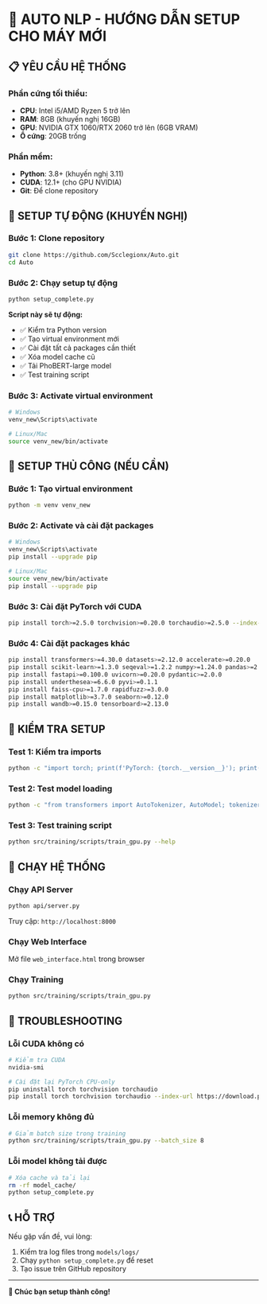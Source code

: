 # 🚀 AUTO NLP - HƯỚNG DẪN SETUP CHO MÁY MỚI

## 📋 **YÊU CẦU HỆ THỐNG**

### **Phần cứng tối thiểu:**
- **CPU**: Intel i5/AMD Ryzen 5 trở lên
- **RAM**: 8GB (khuyến nghị 16GB)
- **GPU**: NVIDIA GTX 1060/RTX 2060 trở lên (6GB VRAM)
- **Ổ cứng**: 20GB trống

### **Phần mềm:**
- **Python**: 3.8+ (khuyến nghị 3.11)
- **CUDA**: 12.1+ (cho GPU NVIDIA)
- **Git**: Để clone repository

## 🔧 **SETUP TỰ ĐỘNG (KHUYẾN NGHỊ)**

### **Bước 1: Clone repository**
```bash
git clone https://github.com/Scclegionx/Auto.git
cd Auto
```

### **Bước 2: Chạy setup tự động**
```bash
python setup_complete.py
```

**Script này sẽ tự động:**
- ✅ Kiểm tra Python version
- ✅ Tạo virtual environment mới
- ✅ Cài đặt tất cả packages cần thiết
- ✅ Xóa model cache cũ
- ✅ Tải PhoBERT-large model
- ✅ Test training script

### **Bước 3: Activate virtual environment**
```bash
# Windows
venv_new\Scripts\activate

# Linux/Mac
source venv_new/bin/activate
```

## 🎯 **SETUP THỦ CÔNG (NẾU CẦN)**

### **Bước 1: Tạo virtual environment**
```bash
python -m venv venv_new
```

### **Bước 2: Activate và cài đặt packages**
```bash
# Windows
venv_new\Scripts\activate
pip install --upgrade pip

# Linux/Mac
source venv_new/bin/activate
pip install --upgrade pip
```

### **Bước 3: Cài đặt PyTorch với CUDA**
```bash
pip install torch>=2.5.0 torchvision>=0.20.0 torchaudio>=2.5.0 --index-url https://download.pytorch.org/whl/cu121
```

### **Bước 4: Cài đặt packages khác**
```bash
pip install transformers>=4.30.0 datasets>=2.12.0 accelerate>=0.20.0
pip install scikit-learn>=1.3.0 seqeval>=1.2.2 numpy>=1.24.0 pandas>=2.0.0
pip install fastapi>=0.100.0 uvicorn>=0.20.0 pydantic>=2.0.0
pip install underthesea>=6.6.0 pyvi>=0.1.1
pip install faiss-cpu>=1.7.0 rapidfuzz>=3.0.0
pip install matplotlib>=3.7.0 seaborn>=0.12.0
pip install wandb>=0.15.0 tensorboard>=2.13.0
```

## 🧪 **KIỂM TRA SETUP**

### **Test 1: Kiểm tra imports**
```bash
python -c "import torch; print(f'PyTorch: {torch.__version__}'); print(f'CUDA: {torch.cuda.is_available()}')"
```

### **Test 2: Test model loading**
```bash
python -c "from transformers import AutoTokenizer, AutoModel; tokenizer = AutoTokenizer.from_pretrained('vinai/phobert-large'); print('✅ Model OK')"
```

### **Test 3: Test training script**
```bash
python src/training/scripts/train_gpu.py --help
```

## 🚀 **CHẠY HỆ THỐNG**

### **Chạy API Server**
```bash
python api/server.py
```
Truy cập: `http://localhost:8000`

### **Chạy Web Interface**
Mở file `web_interface.html` trong browser

### **Chạy Training**
```bash
python src/training/scripts/train_gpu.py
```

## 🔧 **TROUBLESHOOTING**

### **Lỗi CUDA không có**
```bash
# Kiểm tra CUDA
nvidia-smi

# Cài đặt lại PyTorch CPU-only
pip uninstall torch torchvision torchaudio
pip install torch torchvision torchaudio --index-url https://download.pytorch.org/whl/cpu
```

### **Lỗi memory không đủ**
```bash
# Giảm batch size trong training
python src/training/scripts/train_gpu.py --batch_size 8
```

### **Lỗi model không tải được**
```bash
# Xóa cache và tải lại
rm -rf model_cache/
python setup_complete.py
```

## 📞 **HỖ TRỢ**

Nếu gặp vấn đề, vui lòng:
1. Kiểm tra log files trong `models/logs/`
2. Chạy `python setup_complete.py` để reset
3. Tạo issue trên GitHub repository

---
**🎉 Chúc bạn setup thành công!**
